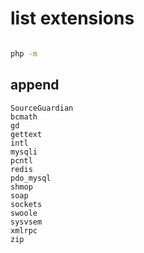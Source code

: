 # list extensions

```bash

php -m 
```
## append

```
SourceGuardian
bcmath
gd
gettext
intl
mysqli
pcntl
redis
pdo_mysql
shmop
soap
sockets
swoole
sysvsem
xmlrpc
zip
```